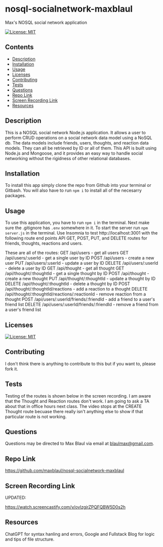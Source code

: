 # nosql-socialnetwork-maxblaul
Max's NOSQL social network application

[![License: MIT](https://img.shields.io/badge/License-MIT-yellow.svg)](https://opensource.org/licenses/MIT)

## Contents
  * [Description](#Description)
  * [Installation](#installation)
  * [Usage](#usage)
  * [Licenses](#licenses)
  * [Contributing](#contributing)
  * [Tests](#tests)
  * [Questions](#questions)
  * [Repo Link](#repolink)
  * [Screen Recording Link](#screenrecording)
  * [Resources](#resources)

## Description

This is a NOSQL social network Node.js application. It allows a user to perform CRUD operations on a social network data model using a NoSQL db. The data models include friends, users, thoughts, and reaction data models. They can all be retrieved by ID or all of them. This API is built using Node.js and Mongoose, and it provides an easy way to handle social networking without the rigidness of other relational databases.

## Installation

To install this app simply clone the repo from Github into your terminal or Gitbash. You will also have to run `npm i` to install all of the necesarry packages. 

## Usage

To use this application, you have to run `npm i` in the terminal. Next make sure the .gitignore has `.env` somewhere in it. To start the server run `npm server.js` in the terminal. Use Insomnia to test http://localhost:3001 with the following route end points API GET, POST, PUT, and DELETE routes for friends, thoughts, reactions and users.

These are all of the routes:
GET /api/users - get all users
GET /api/users/:userId - get a single user by ID
POST /api/users - create a new user
PUT /api/users/:userId - update a user by ID
DELETE /api/users/:userId - delete a user by ID
GET /api/thought - get all thought
GET /api/thought/:thoughtId - get a single thought by ID
POST /api/thought - create a new thought
PUT /api/thought/:thoughtId - update a thought by ID
DELETE /api/thought/:thoughtId - delete a thought by ID
POST /api/thought/:thoughtId/reactions - add a reaction to a thought
DELETE /api/thought/:thoughtId/reactions/:reactionId - remove reaction from a thought
POST /api/users/:userId/friends/:friendId - add a friend to a user's friend list
DELETE /api/users/:userId/friends/:friendId - remove a friend from a user's friend list

## Licenses

[![License: MIT](https://img.shields.io/badge/License-MIT-yellow.svg)](https://opensource.org/licenses/MIT)

## Contributing

I don't think there is anything to contribute to this but if you want to, please fork it.

## Tests

Testing of the routes is shown below in the screen recording. I am aware that the Thought and Reaction routes don't work. I am going to ask a TA about that in office hours next class. The video stops at the CREATE Thought route becuase there really isn't anything else to show if that particular route is not working.

## Questions

Questions may be directed to Max Blaul via email at blaulmax@gmail.com.

## Repo Link

https://github.com/maxblaul/nosql-socialnetwork-maxblaul

## Screen Recording Link

UPDATED:

https://watch.screencastify.com/v/ovlzgjrZPQFQBW5D0s2h

## Resources

ChatGPT for syntax hanling and errors, Google and Fullstack Blog for logic and tips of file structure. 
